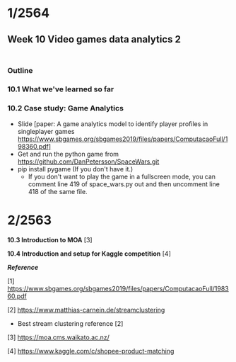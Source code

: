# 1/2564

## Week 10 Video games data analytics 2</br></br>
### Outline </br>

### 10.1 What we've learned so far </br>

### 10.2 Case study: Game Analytics
+ Slide [paper: A game analytics model to identify player profiles in singleplayer games https://www.sbgames.org/sbgames2019/files/papers/ComputacaoFull/198360.pdf] </br>
+ Get and run the python game from https://github.com/DanPetersson/SpaceWars.git
+ pip install pygame (If you don't have it.)
    - If you don't want to play the game in a fullscreen mode, you can comment line 419 of space_wars.py out and then uncomment line 418 of the same file.

# 2/2563

**10.3 Introduction to MOA** [3] </br>

**10.4 Introduction and setup for Kaggle competition** [4] </br>

***Reference***

[1] https://www.sbgames.org/sbgames2019/files/papers/ComputacaoFull/198360.pdf

[2] https://www.matthias-carnein.de/streamclustering

  - Best stream clustering reference [2]

[3] https://moa.cms.waikato.ac.nz/

[4] https://www.kaggle.com/c/shopee-product-matching
